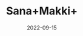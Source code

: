 ---
title: 'Sana+Makki+'
date: '2022-09-15' 
metatag: '' 
inventory: '0' 
draft: false 
# meta description 
shortDescripton: ''
description: 'Herb'
longdescription: ''
featured: True
# product Price
price: '50.0'
# Product Short Description
shortDescription: ''
productID: '7EF7787F-1329-ED11-9968-005056B3A416'
type: 'products'
category: 'Herb' 
thumnailproduct: 'https://aminsaddiquidawakhana.eralive.net/images/products/7EF7787F-1329-ED11-9968-005056B3A4161.png' 
images:
  - image: 'images/products/7EF7787F-1329-ED11-9968-005056B3A4161.png'  
Variants:
---